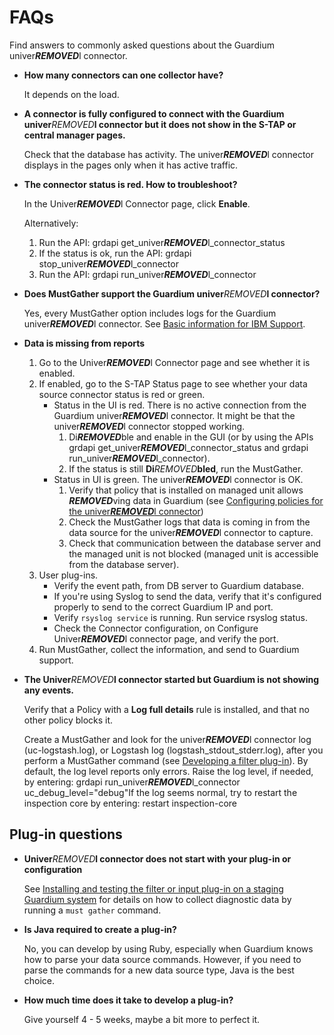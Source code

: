 # FAQs

Find answers to commonly asked questions about the Guardium univer***REMOVED***l connector.

-   **How many connectors can one collector have?**

    It depends on the load.

-   **A connector is fully configured to connect with the Guardium univer***REMOVED***l connector but it does not show in the S-TAP or central manager pages.**

    Check that the database has activity. The univer***REMOVED***l connector displays in the pages only when it has active traffic.

-   **The connector status is red. How to troubleshoot?**

    In the Univer***REMOVED***l Connector page, click **Enable**.

    Alternatively:

    1.  Run the API: grdapi get\_univer***REMOVED***l\_connector\_status
    2.  If the status is ok, run the API: grdapi stop\_univer***REMOVED***l\_connector
    3.  Run the API: grdapi run\_univer***REMOVED***l\_connector
-   **Does MustGather support the Guardium univer***REMOVED***l connector?**

    Yes, every MustGather option includes logs for the Guardium univer***REMOVED***l connector. See [Basic information for IBM Support](https://www.ibm.com/docs/en/guardium/11.4?topic=problems-basic-information-support).

-   **Data is missing from reports**

    1.  Go to the Univer***REMOVED***l Connector page and see whether it is enabled.
    2.  If enabled, go to the S-TAP Status page to see whether your data source connector status is red or green.
        -   Status in the UI is red. There is no active connection from the Guardium univer***REMOVED***l connector. It might be that the univer***REMOVED***l connector stopped working.
            1.  Di***REMOVED***ble and enable in the GUI \(or by using the APIs grdapi get\_univer***REMOVED***l\_connector\_status and grdapi run\_univer***REMOVED***l\_connector\).
            2.  If the status is still **Di***REMOVED***bled**, run the MustGather.
        -   Status in UI is green. The univer***REMOVED***l connector is OK.
            1.  Verify that policy that is installed on managed unit allows ***REMOVED***ving data in Guardium \(see [Configuring policies for the univer***REMOVED***l connector](https://www.ibm.com/docs/en/guardium/11.4?topic=connector-configuring-policies-univer***REMOVED***l))
            2.  Check the MustGather logs that data is coming in from the data source for the univer***REMOVED***l connector to capture.
            3.  Check that communication between the database server and the managed unit is not blocked \(managed unit is accessible from the database server\).
    3.  User plug-ins.
        -   Verify the event path, from DB server to Guardium database.
        -   If you're using Syslog to send the data, verify that it's configured properly to send to the correct Guardium IP and port.
        -   Verify `rsyslog service` is running. Run service rsyslog status.
        -   Check the Connector configuration, on Configure Univer***REMOVED***l connector page, and verify the port.
    4.  Run MustGather, collect the information, and send to Guardium support.
-   **The Univer***REMOVED***l connector started but Guardium is not showing any events.**

    Verify that a Policy with a **Log full details** rule is installed, and that no other policy blocks it.

    Create a MustGather and look for the univer***REMOVED***l connector log \(uc-logstash.log\), or Logstash log \(logstash\_stdout\_stderr.log\), after you perform a MustGather command \(see [Developing a filter plug-in](https://www.ibm.com/docs/en/guardium/11.4?topic=ins-developing-filter-plug-in)). By default, the log level reports only errors. Raise the log level, if needed, by entering: grdapi run\_univer***REMOVED***l\_connector uc\_debug\_level="debug"If the log seems normal, try to restart the inspection core by entering: restart inspection-core


## Plug-in questions

-   **Univer***REMOVED***l connector does not start with your plug-in or configuration**

    See [Installing and testing the filter or input plug-in on a staging Guardium system](https://www.ibm.com/docs/en/guardium/11.4?topic=dpi-installing-testing-filter-input-plug-in-staging-guardium-system) for details on how to collect diagnostic data by running a `must gather` command.

-   **Is Java required to create a plug-in?**

    No, you can develop by using Ruby, especially when Guardium knows how to parse your data source commands. However, if you need to parse the commands for a new data source type, Java is the best choice.

-   **How much time does it take to develop a plug-in?**

    Give yourself 4 - 5 weeks, maybe a bit more to perfect it.


